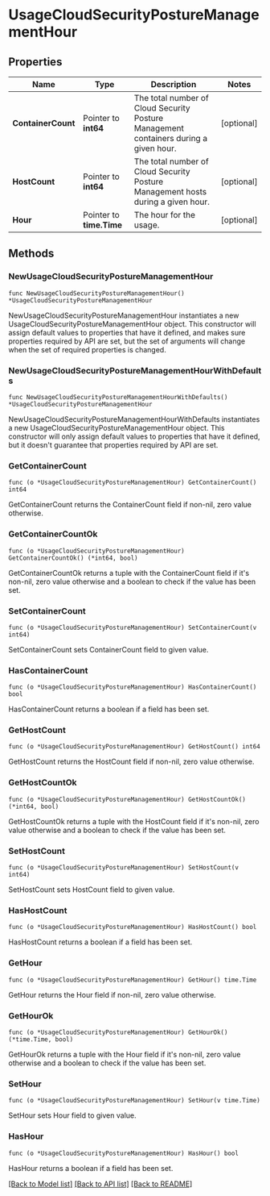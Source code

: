 # UsageCloudSecurityPostureManagementHour

## Properties

Name | Type | Description | Notes
---- | ---- | ----------- | ------
**ContainerCount** | Pointer to **int64** | The total number of Cloud Security Posture Management containers during a given hour. | [optional] 
**HostCount** | Pointer to **int64** | The total number of Cloud Security Posture Management hosts during a given hour. | [optional] 
**Hour** | Pointer to **time.Time** | The hour for the usage. | [optional] 

## Methods

### NewUsageCloudSecurityPostureManagementHour

`func NewUsageCloudSecurityPostureManagementHour() *UsageCloudSecurityPostureManagementHour`

NewUsageCloudSecurityPostureManagementHour instantiates a new UsageCloudSecurityPostureManagementHour object.
This constructor will assign default values to properties that have it defined,
and makes sure properties required by API are set, but the set of arguments
will change when the set of required properties is changed.

### NewUsageCloudSecurityPostureManagementHourWithDefaults

`func NewUsageCloudSecurityPostureManagementHourWithDefaults() *UsageCloudSecurityPostureManagementHour`

NewUsageCloudSecurityPostureManagementHourWithDefaults instantiates a new UsageCloudSecurityPostureManagementHour object.
This constructor will only assign default values to properties that have it defined,
but it doesn't guarantee that properties required by API are set.

### GetContainerCount

`func (o *UsageCloudSecurityPostureManagementHour) GetContainerCount() int64`

GetContainerCount returns the ContainerCount field if non-nil, zero value otherwise.

### GetContainerCountOk

`func (o *UsageCloudSecurityPostureManagementHour) GetContainerCountOk() (*int64, bool)`

GetContainerCountOk returns a tuple with the ContainerCount field if it's non-nil, zero value otherwise
and a boolean to check if the value has been set.

### SetContainerCount

`func (o *UsageCloudSecurityPostureManagementHour) SetContainerCount(v int64)`

SetContainerCount sets ContainerCount field to given value.

### HasContainerCount

`func (o *UsageCloudSecurityPostureManagementHour) HasContainerCount() bool`

HasContainerCount returns a boolean if a field has been set.

### GetHostCount

`func (o *UsageCloudSecurityPostureManagementHour) GetHostCount() int64`

GetHostCount returns the HostCount field if non-nil, zero value otherwise.

### GetHostCountOk

`func (o *UsageCloudSecurityPostureManagementHour) GetHostCountOk() (*int64, bool)`

GetHostCountOk returns a tuple with the HostCount field if it's non-nil, zero value otherwise
and a boolean to check if the value has been set.

### SetHostCount

`func (o *UsageCloudSecurityPostureManagementHour) SetHostCount(v int64)`

SetHostCount sets HostCount field to given value.

### HasHostCount

`func (o *UsageCloudSecurityPostureManagementHour) HasHostCount() bool`

HasHostCount returns a boolean if a field has been set.

### GetHour

`func (o *UsageCloudSecurityPostureManagementHour) GetHour() time.Time`

GetHour returns the Hour field if non-nil, zero value otherwise.

### GetHourOk

`func (o *UsageCloudSecurityPostureManagementHour) GetHourOk() (*time.Time, bool)`

GetHourOk returns a tuple with the Hour field if it's non-nil, zero value otherwise
and a boolean to check if the value has been set.

### SetHour

`func (o *UsageCloudSecurityPostureManagementHour) SetHour(v time.Time)`

SetHour sets Hour field to given value.

### HasHour

`func (o *UsageCloudSecurityPostureManagementHour) HasHour() bool`

HasHour returns a boolean if a field has been set.


[[Back to Model list]](../README.md#documentation-for-models) [[Back to API list]](../README.md#documentation-for-api-endpoints) [[Back to README]](../README.md)


